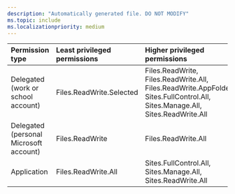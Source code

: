 ```yaml
---
description: "Automatically generated file. DO NOT MODIFY"
ms.topic: include
ms.localizationpriority: medium
---
```


|Permission type|Least privileged permissions|Higher privileged permissions|
|:---|:---|:---|
|Delegated (work or school account)|Files.ReadWrite.Selected|Files.ReadWrite, Files.ReadWrite.All, Files.ReadWrite.AppFolder, Sites.FullControl.All, Sites.Manage.All, Sites.ReadWrite.All|
|Delegated (personal Microsoft account)|Files.ReadWrite|Files.ReadWrite.All|
|Application|Files.ReadWrite.All|Sites.FullControl.All, Sites.Manage.All, Sites.ReadWrite.All|

